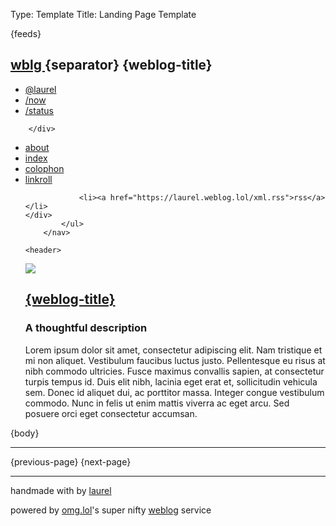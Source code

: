 Type: Template
Title: Landing Page Template

<!DOCTYPE html>
<html lang="en">
<head>
<title>{weblog-title}</title>
<meta charset="utf-8">
<meta name="viewport" content="width=device-width, initial-scale=1">
{feeds}
<style>
@import url('https://static.omg.lol/type/font-honey.css');
@import url('https://static.omg.lol/type/font-lato-regular.css');
@import url('https://static.omg.lol/type/font-lato-bold.css');
@import url('https://static.omg.lol/type/font-lato-italic.css');
@import url('https://static.omg.lol/type/font-md-io.css');
@import url('https://static.omg.lol/type/fontawesome-free/css/all.css');
</style>
<link rel="stylesheet" href="https://laurel.weblog.lol/style.css">

<div class="top">
	<div class="top-left">
		<h2 class="top-title">
			<a href="https://laurel.weblog.lol">wblg </a>{separator} <span class="page-title">{weblog-title}</span>
		</h2>
		</div>
	<div class="top-right">
		<i class="fa-solid fa-bars"></i>
	</div>
</div>


<div class="top-nav">
	<div class="top-nav-left">
		<ul class="no-line">
<li><a href="https://laurel.omg.lol/">@laurel</a></li>
<li><a href="https://laurel.omg.lol/now">/now</a></li>
<li><a href="https://laurel.status.lol">/status</a></li>
	</ul>
	</div>
		<div class="top-nav-right">	

		</div>
</div>	
		<nav>
			<ul>
				<li><a href="/about">about</a></li>
				<li><a href="/theindex">index</a></li>
				<li><a href="/colophon">colophon</a></li>
				<li><a href="/linkroll">linkroll</a></li>

				<li><a href="https://laurel.weblog.lol/xml.rss">rss</a></li>
	</div>
			</ul>
		</nav>

	<header>
<div class="header-container">
		<div class="header-img">
			<img src="https://i.postimg.cc/9FZvWMzb/circle.png">
			</div>
	<div class="header-text">
	<h1 id="weblog-title"><a href="{base-path}">{weblog-title}</a></h1>
	<h3 class="description">A thoughtful description</h3>
	<p>Lorem ipsum dolor sit amet, consectetur adipiscing elit. Nam tristique et mi non aliquet. Vestibulum faucibus luctus justo. Pellentesque eu risus at nibh commodo ultricies. Fusce maximus convallis sapien, at consectetur turpis tempus id. Duis elit nibh, lacinia eget erat et, sollicitudin vehicula sem. Donec id aliquet dui, ac porttitor massa. Integer congue vestibulum commodo. Nunc in felis ut enim mattis viverra ac eget arcu. Sed posuere orci eget consectetur accumsan. </p>
</div>
</div>
</div>
</header>
</head>	

<body>
<main>


{body}
<hr class="post-spacing"></hr>

{previous-page}
{next-page}
<hr class="post-spacing"></hr>

</main>

<footer class="footer-main">
	<p>handmade with <i class="fa-solid fa-heart" style="color: var(--pink)"></i> by <a href="https://laurel.omg.lol">laurel</a></p>
	<p>powered by <a href="https://home.omg.lol/referred-by/laurel">omg.lol</a>'s super nifty <a href="https://weblog.lol">weblog</a> service </p>
	</footer>

</body>
</html>